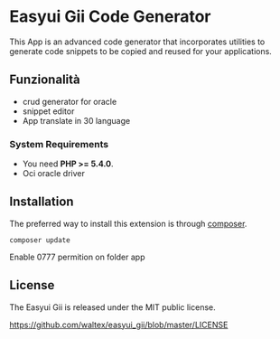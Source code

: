 # Easyui Gii Code Generator

This App is an advanced code generator that incorporates utilities to generate code snippets to be copied and reused for your applications.

## Funzionalità

* crud generator for oracle
*  snippet editor
* App translate in 30 language

### System Requirements

* You need **PHP >= 5.4.0**. 
* Oci oracle driver


Installation
------------

The preferred way to install this extension is through [composer](http://getcomposer.org/download/).


    composer update

Enable 0777 permition on folder app

## License

The Easyui Gii is released under the MIT public license.

<https://github.com/waltex/easyui_gii/blob/master/LICENSE>